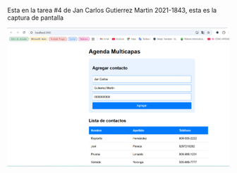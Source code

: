 Esta en la tarea #4 de Jan Carlos Gutierrez Martin 2021-1843, esta es la captura de pantalla

![Mi captura de pantalla](mitarea4.png)